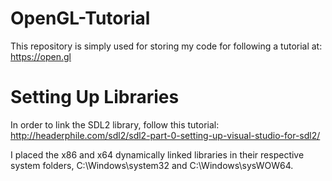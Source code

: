 ﻿# OpenGL-Tutorial
This repository is simply used for storing my code for following a tutorial at:
https://open.gl

# Setting Up Libraries
In order to link the SDL2 library, follow this tutorial:
http://headerphile.com/sdl2/sdl2-part-0-setting-up-visual-studio-for-sdl2/

I placed the x86 and x64 dynamically linked libraries in their respective system folders, C:\\Windows\system32 and C:\\Windows\sysWOW64.
